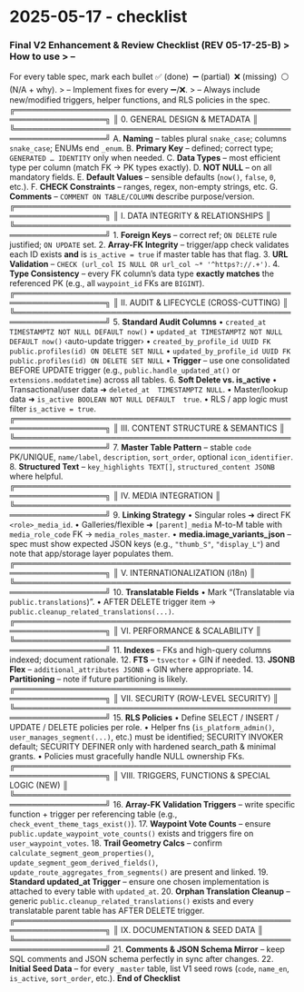 # 2025-05-17 - checklist

  ### Final V2 Enhancement & Review Checklist (REV 05-17-25-B) > How to use > – 
For every table spec, mark each bullet ✅ (done) ➖ (partial) ❌ (missing) ⚪ 
(N/A + why). > – Implement fixes for every ➖/❌. > – Always include 
new/modified triggers, helper functions, and RLS policies in the spec. 
╔══════════════════════════════════════════════════════════════════╗ ║ 0. 
GENERAL DESIGN & METADATA ║ 
╚══════════════════════════════════════════════════════════════════╝ A. 
**Naming** – tables plural `snake_case`; columns `snake_case`; ENUMs end 
`_enum`. B. **Primary Key** – defined; correct type; `GENERATED … IDENTITY` 
only when needed. C. **Data Types** – most efficient type per column (match FK 
→ PK types exactly). D. **NOT NULL** – on all mandatory fields. E. **Default 
Values** – sensible defaults (`now()`, `false`, `0`, etc.). F. **CHECK 
Constraints** – ranges, regex, non-empty strings, etc. G. **Comments** – 
`COMMENT ON TABLE/COLUMN` describe purpose/version. 
╔══════════════════════════════════════════════════════════════════╗ ║ I. DATA 
INTEGRITY & RELATIONSHIPS ║ 
╚══════════════════════════════════════════════════════════════════╝ 1. 
**Foreign Keys** – correct ref; `ON DELETE` rule justified; `ON UPDATE` set. 2. 
**Array-FK Integrity** – trigger/app check validates each ID exists **and** is 
`is_active = true` if master table has that flag. 3. **URL Validation** – 
`CHECK (url_col IS NULL OR url_col ~* '^https?://.+')`. 4. **Type Consistency** 
– every FK column’s data type **exactly matches** the referenced PK (e.g., all 
`waypoint_id` FKs are `BIGINT`). 
╔══════════════════════════════════════════════════════════════════╗ ║ II. 
AUDIT & LIFECYCLE (CROSS-CUTTING) ║ 
╚══════════════════════════════════════════════════════════════════╝ 5. 
**Standard Audit Columns** • `created_at TIMESTAMPTZ NOT NULL DEFAULT now()` • 
`updated_at TIMESTAMPTZ NOT NULL DEFAULT now()` ‹auto-update trigger› • 
`created_by_profile_id UUID FK public.profiles(id) ON DELETE SET NULL` • 
`updated_by_profile_id UUID FK public.profiles(id) ON DELETE SET NULL` • 
**Trigger** – use one consolidated BEFORE UPDATE trigger (e.g., 
`public.handle_updated_at()` or `extensions.moddatetime`) across all tables. 6. 
**Soft Delete vs. is_active** • Transactional/user data ➜ `deleted_at 
TIMESTAMPTZ NULL`. • Master/lookup data ➜ `is_active BOOLEAN NOT NULL DEFAULT 
true`. • RLS / app logic must filter `is_active = true`. 
╔══════════════════════════════════════════════════════════════════╗ ║ III. 
CONTENT STRUCTURE & SEMANTICS ║ 
╚══════════════════════════════════════════════════════════════════╝ 7. 
**Master Table Pattern** – stable `code` PK/UNIQUE, `name/label`, 
`description`, `sort_order`, optional `icon_identifier`. 8. **Structured Text** 
– `key_highlights TEXT[]`, `structured_content JSONB` where helpful. 
╔══════════════════════════════════════════════════════════════════╗ ║ IV. 
MEDIA INTEGRATION ║ 
╚══════════════════════════════════════════════════════════════════╝ 9. 
**Linking Strategy** • Singular roles ➜ direct FK `<role>_media_id`. • 
Galleries/flexible ➜ `[parent]_media` M-to-M table with `media_role_code` FK → 
`media_roles_master`. • **media.image_variants_json** – spec must show expected 
JSON keys (e.g., `"thumb_S"`, `"display_L"`) and note that app/storage layer 
populates them. 
╔══════════════════════════════════════════════════════════════════╗ ║ V. 
INTERNATIONALIZATION (i18n) ║ 
╚══════════════════════════════════════════════════════════════════╝ 10. 
**Translatable Fields** • Mark “(Translatable via `public.translations`)”. • 
AFTER DELETE trigger item → `public.cleanup_related_translations(...)`. 
╔══════════════════════════════════════════════════════════════════╗ ║ VI. 
PERFORMANCE & SCALABILITY ║ 
╚══════════════════════════════════════════════════════════════════╝ 11. 
**Indexes** – FKs and high-query columns indexed; document rationale. 12. 
**FTS** – `tsvector` + GIN if needed. 13. **JSONB Flex** – 
`additional_attributes JSONB` + GIN where appropriate. 14. **Partitioning** – 
note if future partitioning is likely. 
╔══════════════════════════════════════════════════════════════════╗ ║ VII. 
SECURITY (ROW-LEVEL SECURITY) ║ 
╚══════════════════════════════════════════════════════════════════╝ 15. **RLS 
Policies** • Define SELECT / INSERT / UPDATE / DELETE policies per role. • 
Helper fns (`is_platform_admin()`, `user_manages_segment(...)`, etc.) must be 
identified; SECURITY INVOKER default; SECURITY DEFINER only with hardened 
search_path & minimal grants. • Policies must gracefully handle NULL ownership 
FKs. ╔══════════════════════════════════════════════════════════════════╗ ║ 
VIII. TRIGGERS, FUNCTIONS & SPECIAL LOGIC (NEW) ║ 
╚══════════════════════════════════════════════════════════════════╝ 16. 
**Array-FK Validation Triggers** – write specific function + trigger per 
referencing table (e.g., `check_event_theme_tags_exist()`). 17. **Waypoint Vote 
Counts** – ensure `public.update_waypoint_vote_counts()` exists and triggers 
fire on `user_waypoint_votes`. 18. **Trail Geometry Calcs** – confirm 
`calculate_segment_geom_properties()`, `update_segment_geom_derived_fields()`, 
`update_route_aggregates_from_segments()` are present and linked. 19. 
**Standard updated_at Trigger** – ensure one chosen implementation is attached 
to every table with `updated_at`. 20. **Orphan Translation Cleanup** – generic 
`public.cleanup_related_translations()` exists and every translatable parent 
table has AFTER DELETE trigger. 
╔══════════════════════════════════════════════════════════════════╗ ║ IX. 
DOCUMENTATION & SEED DATA ║ 
╚══════════════════════════════════════════════════════════════════╝ 21. 
**Comments & JSON Schema Mirror** – keep SQL comments and JSON schema perfectly 
in sync after changes. 22. **Initial Seed Data** – for every `_master` table, 
list V1 seed rows (`code`, `name_en`, `is_active`, `sort_order`, etc.). **End 
of Checklist** 
